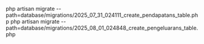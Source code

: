 php artisan migrate --path=database/migrations/2025_07_31_024111_create_pendapatans_table.php
php artisan migrate --path=database/migrations/2025_08_01_024848_create_pengeluarans_table.php
